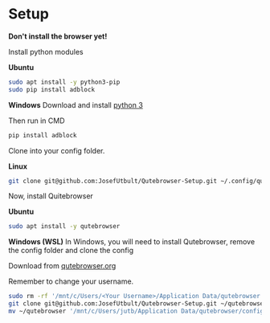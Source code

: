# Setup

**Don't install the browser yet!**

Install python modules

**Ubuntu**
```bash
sudo apt install -y python3-pip
sudo pip install adblock
```

**Windows**
Download and install [python 3](https://www.python.org/downloads/)

Then run in CMD
```cmd
pip install adblock
```

Clone into your config folder.

**Linux**
```bash
git clone git@github.com:JosefUtbult/Qutebrowser-Setup.git ~/.config/qutebrowser/ --recurse-submodules
```

Now, install Quitebrowser

**Ubuntu**
```bash
sudo apt install -y qutebrowser
```

**Windows (WSL)**
In Windows, you will need to install Qutebrowser, remove the config folder and clone the config

Download from [qutebrowser.org](https://qutebrowser.org/doc/install.html)


Remember to change your username.
```bash
sudo rm -rf '/mnt/c/Users/<Your Username>/Application Data/qutebrowser'
git clone git@github.com:JosefUtbult/Qutebrowser-Setup.git ~/qutebrowser --recurse-submodules                                                             mkdir '/mnt/c/Users/jutb/Application Data/qutebrowser'
mv ~/qutebrowser '/mnt/c/Users/jutb/Application Data/qutebrowser/config'
```
